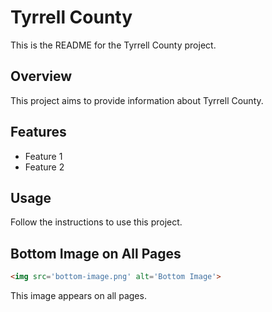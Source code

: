 # Tyrrell County

This is the README for the Tyrrell County project.

## Overview

This project aims to provide information about Tyrrell County.

## Features

- Feature 1
- Feature 2

## Usage

Follow the instructions to use this project.

## Bottom Image on All Pages

```html
<img src='bottom-image.png' alt='Bottom Image'>
```

This image appears on all pages.